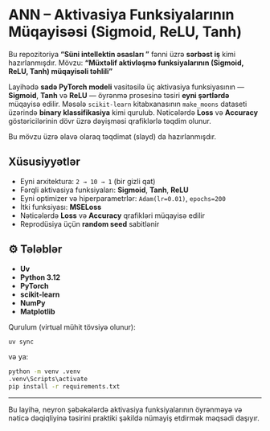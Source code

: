 # ANN – Aktivasiya Funksiyalarının Müqayisəsi (Sigmoid, ReLU, Tanh)

Bu repozitoriya **“Süni intellektin əsasları
”** fənni üzrə **sərbəst iş** kimi hazırlanmışdır.
Mövzu: **“Müxtəlif aktivləşmə funksiyalarının (Sigmoid, ReLU, Tanh) müqayisəli təhlili”**

Layihədə **sadə PyTorch modeli** vasitəsilə üç aktivasiya funksiyasının — **Sigmoid**, **Tanh** və **ReLU** — öyrənmə prosesinə təsiri **eyni şərtlərdə** müqayisə edilir.
Məsələ `scikit-learn` kitabxanasının `make_moons` dataseti üzərində **binary klassifikasiya** kimi qurulub.
Nəticələrdə **Loss** və **Accuracy** göstəricilərinin dövr üzrə dəyişməsi qrafiklərlə təqdim olunur.

Bu mövzu üzrə əlavə olaraq təqdimat (slayd) da hazırlanmışdır.

## Xüsusiyyətlər

- Eyni arxitektura: `2 → 10 → 1` (bir gizli qat)
- Fərqli aktivasiya funksiyaları: **Sigmoid**, **Tanh**, **ReLU**
- Eyni optimizer və hiperparametrlər: `Adam(lr=0.01)`, `epochs=200`
- İtki funksiyası: **MSELoss**
- Nəticələrdə **Loss** və **Accuracy** qrafikləri müqayisə edilir
- Reprodüsiya üçün **random seed** sabitlənir

## ⚙️ Tələblər

- **Uv**
- **Python 3.12**
- **PyTorch**
- **scikit-learn**
- **NumPy**
- **Matplotlib**

Qurulum (virtual mühit tövsiyə olunur):

```bash
uv sync
```

və ya:

```bash
python -m venv .venv
.venv\Scripts\activate
pip install -r requirements.txt
```

---

Bu layihə, neyron şəbəkələrdə aktivasiya funksiyalarının öyrənməyə və nəticə dəqiqliyinə təsirini praktiki şəkildə nümayiş etdirmək məqsədi daşıyır.
